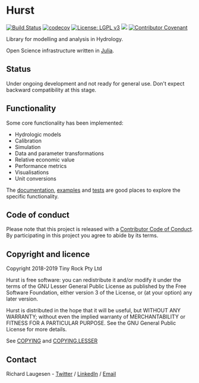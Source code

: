 # Hurst

[![Build Status](https://travis-ci.org/tinyrock/hurst.svg?branch=master)](https://travis-ci.org/tinyrock/hurst)
[![codecov](https://codecov.io/gh/tinyrock/hurst/branch/master/graph/badge.svg)](https://codecov.io/gh/tinyrock/hurst)
[![License: LGPL v3](https://img.shields.io/badge/License-LGPL%20v3-blue.svg)](https://www.gnu.org/licenses/lgpl-3.0)
[![](https://img.shields.io/badge/docs-dev-blue.svg)](https://tinyrock.github.io/hurst/dev)
[![Contributor Covenant](https://img.shields.io/badge/Contributor%20Covenant-v1.4%20adopted-ff69b4.svg)](CODE_OF_CONDUCT.md)

Library for modelling and analysis in Hydrology.

Open Science infrastructure written in [Julia](https://julialang.org/).

## Status

Under ongoing development and not ready for general use. Don't expect backward compatibility at this stage.

## Functionality

Some core functionality has been implemented:

- Hydrologic models
- Calibration
- Simulation
- Data and parameter transformations
- Relative economic value
- Performance metrics
- Visualisations
- Unit conversions

The [documentation](https://tinyrock.github.io/hurst/dev), [examples](https://github.com/tinyrock/hurst/tree/master/examples) and [tests](https://github.com/tinyrock/hurst/tree/master/test) are good places to explore the specific functionality.

## Code of conduct

Please note that this project is released with a [Contributor Code of Conduct](CODE_OF_CONDUCT.md). By participating in this project you agree to abide by its terms.

## Copyright and licence

Copyright 2018-2019 Tiny Rock Pty Ltd

Hurst is free software: you can redistribute it and/or modify
it under the terms of the GNU Lesser General Public License as published by
the Free Software Foundation, either version 3 of the License, or
(at your option) any later version.

Hurst is distributed in the hope that it will be useful,
but WITHOUT ANY WARRANTY; without even the implied warranty of
MERCHANTABILITY or FITNESS FOR A PARTICULAR PURPOSE.  See the
GNU General Public License for more details.

See [COPYING](COPYING) and [COPYING.LESSER](COPYING.LESSER)

## Contact

Richard Laugesen - [Twitter](https://twitter.com/richardlaugesen) / [LinkedIn](https://www.linkedin.com/in/richardlaugesen/) / [Email](mailto://hurst@tinyrock.com)

